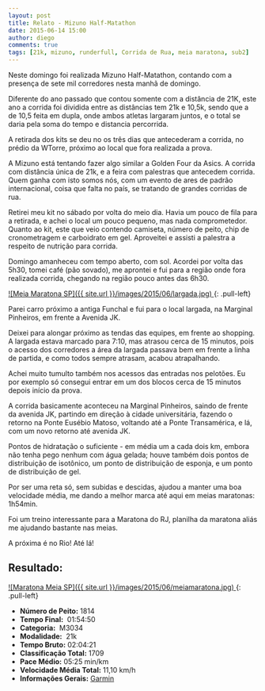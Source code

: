 ```yaml
---
layout: post
title: Relato - Mizuno Half-Matathon
date: 2015-06-14 15:00
author: diego
comments: true
tags: [21k, mizuno, runderfull, Corrida de Rua, meia maratona, sub2]
---
```


Neste domingo foi realizada Mizuno Half-Matathon, contando com a presença de sete mil corredores nesta manhã de domingo.

Diferente do ano passado que contou somente com a distância de 21K, este ano a corrida foi dividida entre as distâncias tem 21k e 10,5k, sendo que a de 10,5 feita em dupla, onde ambos atletas largaram juntos, e o total se daria pela soma do tempo e distancia percorrida.

A retirada dos kits se deu no os três dias que antecederam a corrida, no prédio da WTorre, próximo ao local que fora realizada a prova.

A Mizuno está tentando fazer algo similar a Golden Four da Asics. A corrida com distância única de 21k, e a feira com palestras que antecedem corrida. Quem ganha com isto somos nós, com um evento de ares de padrão internacional, coisa que falta no país, se tratando de grandes corridas de rua.

Retirei meu kit no sábado por volta do meio dia. Havia um pouco de fila para a retirada, e achei o local um pouco pequeno, mas nada comprometedor. Quanto ao kit, este que veio contendo camiseta, número de peito, chip de cronometragem e carboidrato em gel. Aproveitei e assisti a palestra a respeito de nutrição para corrida.

Domingo amanheceu com tempo aberto, com sol. Acordei por volta das 5h30, tomei café (pão sovado), me aprontei e fui para a região onde fora realizada corrida, chegando na região pouco antes das 6h30.

<a href="/images/2015/06/largada_big.jpg">
![Meia Maratona SP]({{ site.url }}/images/2015/06/largada.jpg)
</a>
{: .pull-left}


Parei carro próximo a antiga Funchal e fui para o local largada, na Marginal Pinheiros, em frente a Avenida JK.

Deixei para alongar próximo as tendas das equipes, em frente ao shopping. A largada estava marcado para 7:10, mas atrasou cerca de 15 minutos, pois o acesso dos corredores a área da largada passava bem em frente a linha de partida, e como todos sempre atrasam, acabou atrapalhando. 

Achei muito tumulto também nos acessos das entradas nos pelotões. Eu por exemplo só consegui entrar em um dos blocos cerca de 15 minutos depois início da prova.

A corrida basicamente aconteceu na Marginal Pinheiros, saindo de frente da avenida JK, partindo em direção à cidade universitária, fazendo o retorno na Ponte Eusébio Matoso, voltando até a Ponte Transamérica, e lá, com um novo retorno até avenida JK. 

Pontos de hidratação o suficiente - em média um a cada dois km, embora não tenha pego nenhum com água gelada; houve também dois pontos de distribuição de isotônico, um ponto de distribuição de esponja, e um ponto de distribuição de gel.

Por ser uma reta só, sem subidas e descidas, ajudou a manter uma boa velocidade média, me dando a melhor marca até aqui em meias maratonas: 1h54min.

Foi um treino interessante para a Maratona do RJ, planilha da maratona aliás me ajudando bastante nas meias.

A próxima é no Rio! Até lá!


## Resultado:

<a href="/images/2015/06/meiamaratona_big.JPG">
![Maratona Meia SP]({{ site.url }}/images/2015/06/meiamaratona.jpg)
</a>
{: .pull-left}

* **Número de Peito:** 1814 
* **Tempo Final:**  01:54:50
* **Categoria:**  M3034
* **Modalidade:**  21k
* **Tempo Bruto:** 02:04:21
* **Classificação Total:**  1709
* **Pace Médio:** 05:25 min/km
* **Velocidade Média Total:**  11,10 km/h
* **Informações Gerais:** <a href="https://connect.garmin.com/modern/activity/804037906" target="_blank">Garmin</a>
